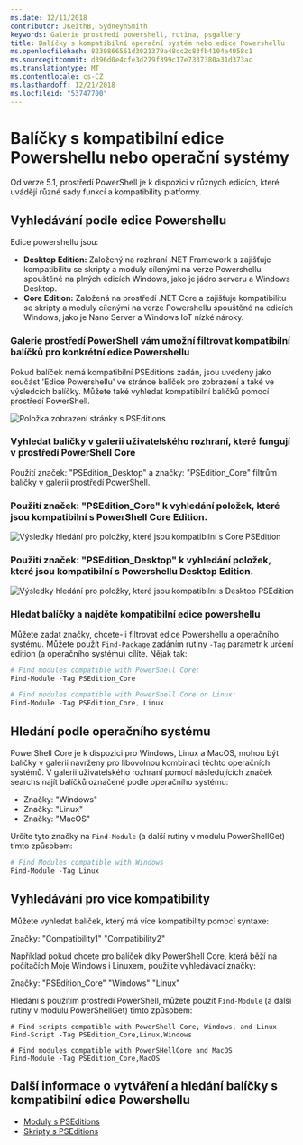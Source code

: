 ```yaml
---
ms.date: 12/11/2018
contributor: JKeithB, SydneyhSmith
keywords: Galerie prostředí powershell, rutina, psgallery
title: Balíčky s kompatibilní operační systém nebo edice Powershellu
ms.openlocfilehash: 8230866561d3021379a48cc2c83fb4104a4058c1
ms.sourcegitcommit: d396d0e4cfe3d279f399c17e7337380a31d373ac
ms.translationtype: MT
ms.contentlocale: cs-CZ
ms.lasthandoff: 12/21/2018
ms.locfileid: "53747700"
---
```

# <a name="packages-with-compatible-powershell-editions-or-operating-systems"></a>Balíčky s kompatibilní edice Powershellu nebo operační systémy

Od verze 5.1, prostředí PowerShell je k dispozici v různých edicích, které uvádějí různé sady funkcí a kompatibility platformy.

## <a name="searching-by-powershell-edition"></a>Vyhledávání podle edice Powershellu 
Edice powershellu jsou:
- **Desktop Edition:** Založený na rozhraní .NET Framework a zajišťuje kompatibilitu se skripty a moduly cílenými na verze Powershellu spouštěné na plných edicích Windows, jako je jádro serveru a Windows Desktop.
- **Core Edition:** Založená na prostředí .NET Core a zajišťuje kompatibilitu se skripty a moduly cílenými na verze Powershellu spouštěné na edicích Windows, jako je Nano Server a Windows IoT nízké nároky.

### <a name="powershell-gallery-allows-you-to-filter-packages-compatible-for-specific-powershell-editions"></a>Galerie prostředí PowerShell vám umožní filtrovat kompatibilní balíčků pro konkrétní edice Powershellu

Pokud balíček nemá kompatibilní PSEditions zadán, jsou uvedeny jako součást 'Edice Powershellu' ve stránce balíček pro zobrazení a také ve výsledcích balíčky.
Můžete také vyhledat kompatibilní balíčků pomocí prostředí PowerShell.

![Položka zobrazení stránky s PSEditions](../../Images/packagedisplaypagewithpseditions.PNG)

### <a name="search-for-packages-in-the-gallery-ui-that-work-on-powershell-core"></a>Vyhledat balíčky v galerii uživatelského rozhraní, které fungují v prostředí PowerShell Core

Použití značek: "PSEdition_Desktop" a značky: "PSEdition_Core" filtrům balíčky v galerii prostředí PowerShell.

### <a name="use-tagspseditioncore-to-search-items-compatible-with-powershell-core-edition"></a>Použití značek: "PSEdition_Core" k vyhledání položek, které jsou kompatibilní s PowerShell Core Edition.

![Výsledky hledání pro položky, které jsou kompatibilní s Core PSEdition](../../Images/searchresultswithpseditions.PNG)

### <a name="use-tagspseditiondesktop-to-search-items-compatible-with-powershell-desktop-edition"></a>Použití značek: "PSEdition_Desktop" k vyhledání položek, které jsou kompatibilní s Powershellu Desktop Edition.

![Výsledky hledání pro položky, které jsou kompatibilní s Desktop PSEdition](../../Images/searchresultswithpseditionsdesktop.PNG)

### <a name="search-for-packages-to-find-compatible-editions-using-powershell"></a>Hledat balíčky a najděte kompatibilní edice powershellu
Můžete zadat značky, chcete-li filtrovat edice Powershellu a operačního systému. Můžete použít `Find-Package` zadáním rutiny `-Tag` parametr k určení edition (a operačního systému) cílíte.
Nějak tak:

```powershell
# Find modules compatible with PowerShell Core:
Find-Module -Tag PSEdition_Core

# Find modules compatible with PowerShell Core on Linux:
Find-Module -Tag PSEdition_Core, Linux
```

## <a name="searching-by-operating-system"></a>Hledání podle operačního systému 

PowerShell Core je k dispozici pro Windows, Linux a MacOS, mohou být balíčky v galerii navrženy pro libovolnou kombinaci těchto operačních systémů. V galerii uživatelského rozhraní pomocí následujících značek searchs najít balíčků označené podle operačního systému:

- Značky: "Windows"
- Značky: "Linux"
- Značky: "MacOS" 

Určíte tyto značky na `Find-Module` (a další rutiny v modulu PowerShellGet) tímto způsobem:

```powershell
# Find Modules compatible with Windows
Find-Module -Tag Linux
```

## <a name="searching-for-multiple-compatibilities"></a>Vyhledávání pro více kompatibility

Můžete vyhledat balíček, který má více kompatibility pomocí syntaxe: 

Značky: "Compatibility1" "Compatibility2" 

Například pokud chcete pro balíček díky PowerShell Core, která běží na počítačích Moje Windows i Linuxem, použijte vyhledávací značky:

Značky: "PSEdition_Core" "Windows" "Linux" 

Hledání s použitím prostředí PowerShell, můžete použít `Find-Module` (a další rutiny v modulu PowerShellGet) tímto způsobem:

```powewrshell
# Find scripts compatible with PowerShell Core, Windows, and Linux
Find-Script -Tag PSEdition_Core,Linux,Windows

# Find modules compatible with PowerSHellCore and MacOS
Find-Module -Tag PSEdition_Core,MacOS
```

## <a name="more-details-on-authoring-and-finding-the-packages-with-compatible-powershell-editions"></a>Další informace o vytváření a hledání balíčky s kompatibilní edice Powershellu

- [Moduly s PSEditions](../../concepts/module-psedition-support.md)
- [Skripty s PSEditions](../../concepts/script-psedition-support.md)
